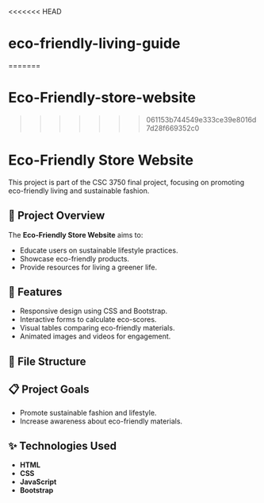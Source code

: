 <<<<<<< HEAD
# eco-friendly-living-guide
=======
# Eco-Friendly-store-website
>>>>>>> 061153b744549e333ce39e8016d7d28f669352c0
# Eco-Friendly Store Website

This project is part of the CSC 3750 final project, focusing on promoting eco-friendly living and sustainable fashion.

## 🌿 Project Overview
The **Eco-Friendly Store Website** aims to:
- Educate users on sustainable lifestyle practices.
- Showcase eco-friendly products.
- Provide resources for living a greener life.

## 🚀 Features
- Responsive design using CSS and Bootstrap.
- Interactive forms to calculate eco-scores.
- Visual tables comparing eco-friendly materials.
- Animated images and videos for engagement.

## 📂 File Structure

## 📋 Project Goals
- Promote sustainable fashion and lifestyle.
- Increase awareness about eco-friendly materials.

## ✨ Technologies Used
- **HTML**
- **CSS**
- **JavaScript**
- **Bootstrap**

